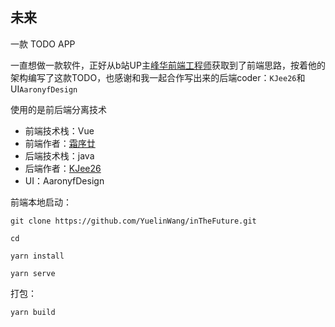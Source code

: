 ## 未来
一款 TODO APP

一直想做一款软件，正好从b站UP主[峰华前端工程师](https://space.bilibili.com/302954484)获取到了前端思路，按着他的架构编写了这款TODO，也感谢和我一起合作写出来的后端coder：`KJee26`和UI`AaronyfDesign`

使用的是前后端分离技术
- 前端技术栈：Vue
- 前端作者：[霜序廿](https://github.com/YuelinWang)
- 后端技术栈：java
- 后端作者：[KJee26](https://github.com/KJee26)
- UI：AaronyfDesign

前端本地启动：
```
git clone https://github.com/YuelinWang/inTheFuture.git

cd 

yarn install

yarn serve
````
打包：
```
yarn build
```
